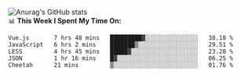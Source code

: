 
![Anurag's GitHub stats](https://github-readme-stats.vercel.app/api?username=supergczh&show_icons=true&theme=radical)
<br />
📊 **This Week I Spent My Time On:**

<!--START_SECTION:waka-->
```text
Vue.js       7 hrs 48 mins   █████████▓░░░░░░░░░░░░░░░   38.18 % 
JavaScript   6 hrs 2 mins    ███████▒░░░░░░░░░░░░░░░░░   29.51 % 
LESS         4 hrs 45 mins   █████▓░░░░░░░░░░░░░░░░░░░   23.28 % 
JSON         1 hr 16 mins    █▓░░░░░░░░░░░░░░░░░░░░░░░   06.25 % 
Cheetah      21 mins         ▒░░░░░░░░░░░░░░░░░░░░░░░░   01.76 % 
```
<!--END_SECTION:waka-->
